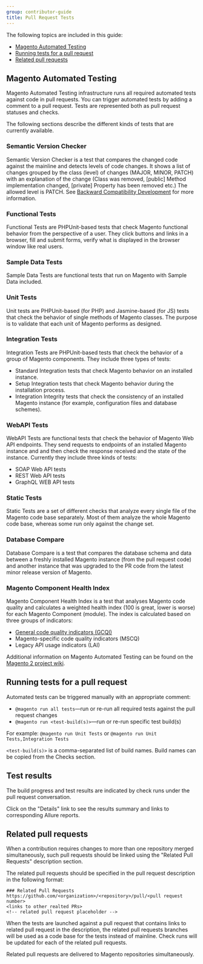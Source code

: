 ```yaml
---
group: contributor-guide
title: Pull Request Tests
---
```


The following topics are included in this guide:

-  [Magento Automated Testing](#magento-automated-testing)
-  [Running tests for a pull request](#run-pull-request-tests)
-  [Related pull requests](#related-pull-requests)

## Magento Automated Testing

Magento Automated Testing infrastructure runs all required automated tests against code in pull requests. You can trigger automated tests by adding a comment to a pull request. Tests are represented both as pull request statuses and checks.

The following sections describe the different kinds of tests that are currently available.

### Semantic Version Checker

Semantic Version Checker is a test that compares the changed code against the mainline and detects levels of code changes. It shows a list of changes grouped by the class (level) of changes (MAJOR, MINOR, PATCH) with an explanation of the change (Class was removed, [public] Method implementation changed, [private] Property has been removed etc.) The allowed level is PATCH.
See [Backward Compatibility Development](https://devdocs.magento.com/guides/v2.3/contributor-guide/backward-compatible-development/index.html) for more information.

### Functional Tests

Functional Tests are PHPUnit-based tests that check Magento functional behavior from the perspective of a user. They click buttons and links in a browser, fill and submit forms, verify what is displayed in the browser window like real users.

### Sample Data Tests

Sample Data Tests are functional tests that run on Magento with Sample Data included.

### Unit Tests

Unit tests are PHPUnit-based (for PHP) and Jasmine-based (for JS) tests that check the behavior of single methods of Magento classes. The purpose is to validate that each unit of Magento performs as designed.

### Integration Tests

Integration Tests are PHPUnit-based tests that check the behavior of a group of Magento components. They include three types of tests:

-  Standard Integration tests that check Magento behavior on an installed instance.
-  Setup Integration tests that check Magento behavior during the installation process.
-  Integration Integrity tests that check the consistency of an installed Magento instance (for example, configuration files and database schemes).

### WebAPI Tests

WebAPI Tests are functional tests that check the behavior of Magento Web API endpoints. They send requests to endpoints of an installed Magento instance and and then check the response received and the state of the instance. Currently they include three kinds of tests:

-  SOAP Web API tests
-  REST Web API tests
-  GraphQL WEB API tests

### Static Tests

Static Tests are a set of different checks that analyze every single file of the Magento code base separately. Most of them analyze the whole Magento code base, whereas some run only against the change set.

### Database Compare

Database Compare is a test that compares the database schema and data between a freshly installed Magento instance (from the pull request code) and another instance that was upgraded to the PR code from the latest minor release version of Magento.

### Magento Component Health Index

Magento Component Health Index is a test that analyses Magento code quality and calculates a weighted health index (100 is great, lower is worse) for each Magento Component (module). The index is calculated based on three groups of indicators:

-  [General code quality indicators (GCQI)](http://pdepend.org/documentation/software-metrics/index.html)
-  Magento-specific code quality indicators (MSCQ)
-  Legacy API usage indicators (LAI)

Additional information on Magento Automated Testing can be found on the [Magento 2 project wiki](https://github.com/magento/magento2/wiki/Magento-Automated-Testing).

## Running tests for a pull request

Automated tests can be triggered manually with an appropriate comment:

-  `@magento run all tests`—run or re-run all required tests against the pull request changes
-  `@magento run <test-build(s)>`—run or re-run specific test build(s)

For example: `@magento run Unit Tests` or `@magento run Unit Tests,Integration Tests`

`<test-build(s)>` is a comma-separated list of build names. Build names can be copied from the Checks section.

## Test results

The build progress and test results are indicated by check runs under the pull request conversation.

Click on the "Details" link to see the results summary and links to corresponding Allure reports.

## Related pull requests

When a contribution requires changes to more than one repository merged simultaneously, such pull requests should be linked using the "Related Pull Requests" description section.

The related pull requests should be specified in the pull request description in the following format:

```lang-none
### Related Pull Requests
https://github.com/<organization>/<repository>/pull/<pull request number>
<links to other realted PRs>
<!-- related pull request placeholder -->
```

When the tests are launched against a pull request that contains links to related pull request in the description, the related pull requests branches will be used as a code base for the tests instead of mainline.
Check runs will be updated for each of the related pull requests.

Related pull requests are delivered to Magento repositories simultaneously.
